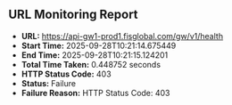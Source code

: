 ## URL Monitoring Report

- **URL:** https://api-gw1-prod1.fisglobal.com/gw/v1/health
- **Start Time:** 2025-09-28T10:21:14.675449
- **End Time:** 2025-09-28T10:21:15.124201
- **Total Time Taken:** 0.448752 seconds
- **HTTP Status Code:** 403
- **Status:** Failure
- **Failure Reason:** HTTP Status Code: 403
